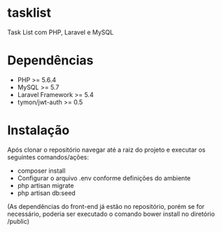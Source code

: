 # tasklist
Task List com PHP, Laravel e MySQL  

# Dependências

* PHP >= 5.6.4
* MySQL >= 5.7
* Laravel Framework >= 5.4
* tymon/jwt-auth >= 0.5

# Instalação

Após clonar o repositório navegar até a raiz do projeto e executar os seguintes comandos/ações:  

* composer install  
* Configurar o arquivo .env conforme definições do ambiente
* php artisan migrate  
* php artisan db:seed 

(As dependências do front-end já estão no repositório, porém se for necessário, poderia ser executado o comando bower install no diretório /public)  
